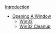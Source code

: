 
[Introduction](introduction.md)

* [Opening A Window](opening_a_window.md)
  * [Win32](opening_a_window/win32.md)
  * [Win32 Cleanup](opening_a_window/win32_cleanup.md)
